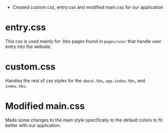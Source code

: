 * Created custom.css, entry.css and modified main.css for our application

# entry.css

This css is used mainly for .hbs pages found in `pages/user` that handle user entry into the website.

# custom.css

Handles the rest of css styles for the `about.hbs`, `app-index.hbs`, and `index.hbs`.

# Modified main.css

Made some changes to the main style specifically to the default colors to fit better with our application.
